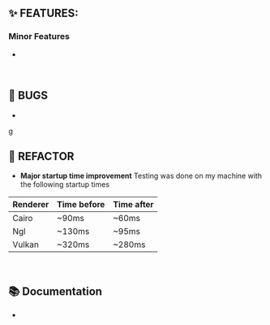 ## ✨ FEATURES:


### Minor Features
- 

<br>

## 🐞 BUGS

- 
g
<br>

## 🔧 REFACTOR

- **Major startup time improvement**
Testing was done on my machine with the following startup times

| Renderer | Time before | Time after |
| --------------- | --------------- | --------------- |
| Cairo | ~90ms | ~60ms |
| Ngl | ~130ms | ~95ms |
| Vulkan | ~320ms| ~280ms |


<br>

## 📚 Documentation

- 

<br>
